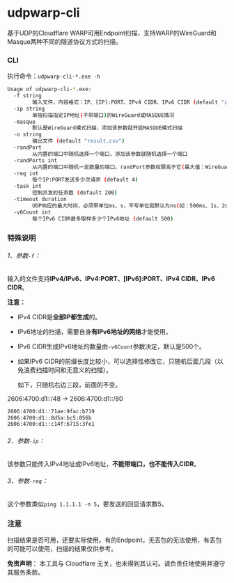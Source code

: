 # udpwarp-cli

基于UDP的Cloudflare WARP可用Endpoint扫描，支持WARP的WireGuard和Masque两种不同的隧道协议方式的扫描。

### CLI

执行命令：`udpwarp-cli-*.exe -h`

```bash
Usage of udpwarp-cli-*.exe:
  -f string
        输入文件，内容格式：IP、[IP]:PORT、IPv4 CIDR、IPv6 CIDR (default "ips-v4.txt")
  -ip string
        单独扫描指定IP地址(不带端口)的WireGuard或MASQUE情况
  -masque
        默认是WireGuard模式扫描，添加该参数就开启MASQUE模式扫描
  -o string
        输出文件 (default "result.csv")
  -randPort
        从内置的端口中随机选择一个端口，添加该参数就随机选择一个端口
  -randPorts int
        从内置的端口中随机一定数量的端口，randPort参数权限高于它(最大值：WireGuard协议为54/Masque协议为7) (default 10)
  -req int
        每个IP:PORT发送多少次请求 (default 4)
  -task int
        控制并发的任务数 (default 200)
  -timeout duration
        UDP响应的最大时间，必须带单位ms、s，不写单位就默认为ns(如：500ms、1s、2s、3s) (default 500ms)
  -v6Count int
        每个IPv6 CIDR最多取样多少个IPv6地址 (default 500)
```
### 特殊说明

###### 1、参数`-f`：

输入的文件支持**IPv4/IPv6、IPv4:PORT、[IPv6]:PORT、IPv4 CIDR、IPv6 CIDR**。

**注意：**

- IPv4 CIDR是**全部IP都生成**的。

- IPv6地址的扫描，需要自身**有IPv6地址的网络**才能使用。

- IPv6 CIDR生成IPv6地址的数量由`-v6Count`参数决定，默认是500个。

- 如果IPv6 CIDR的前缀长度比较小，可以选择性修改它，只随机后面几段（以免浪费扫描时间和无意义的扫描）。

  如下，只随机右边三段，前面的不变。

2606:4700:d1::/48 -> 2606:4700:d1::/80

```txt
2606:4700:d1::71ae:9fac:b719
2606:4700:d1::8d5a:bc5:856b
2606:4700:d1::c14f:6715:3fe1
```

###### 2、参数`-ip`：

该参数只能传入IPv4地址或IPv6地址，**不能带端口，也不能传入CIDR**。

###### 3、参数`-req`：

这个参数类似`ping 1.1.1.1 -n 5`，要发送的回显请求数5。

### 注意

扫描结果是否可用，还要实际使用。有的Endpoint，无丢包的无法使用，有丢包的可能可以使用，扫描的结果仅供参考。

**免责声明**： 本工具与 Cloudflare 无关，也未得到其认可。请负责任地使用并遵守其服务条款。
